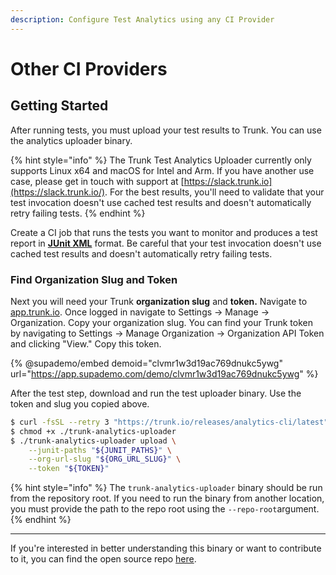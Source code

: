 ```yaml
---
description: Configure Test Analytics using any CI Provider
---
```


# Other CI Providers

## Getting Started

After running tests, you must upload your test results to Trunk. You can use the analytics uploader binary.

{% hint style="info" %}
The Trunk Test Analytics Uploader currently only supports Linux x64 and macOS for Intel and Arm. If you have another use case, please get in touch with support at [https://slack.trunk.io](https://slack.trunk.io/). For the best results, you'll need to validate that your test invocation doesn't use cached test results and doesn't automatically retry failing tests.
{% endhint %}

Create a CI job that runs the tests you want to monitor and produces a test report in [**JUnit XML**](https://github.com/testmoapp/junitxml) format. Be careful that your test invocation doesn't use cached test results and doesn't automatically retry failing tests.

### Find Organization Slug and Token

Next you will need your Trunk **organization slug** and **token.** Navigate to [app.trunk.io](http://app.trunk.io). Once logged in navigate to Settings -> Manage -> Organization. Copy your organization slug. You can find your Trunk token by navigating to Settings → Manage Organization → Organization API Token and clicking "View." Copy this token.

{% @supademo/embed demoid="clvmr1w3d19ac769dnukc5ywg" url="https://app.supademo.com/demo/clvmr1w3d19ac769dnukc5ywg" %}

After the test step, download and run the test uploader binary. Use the token and slug you copied above.

```bash
$ curl -fsSL --retry 3 "https://trunk.io/releases/analytics-cli/latest" -o ./trunk-analytics-uploader
$ chmod +x ./trunk-analytics-uploader
$ ./trunk-analytics-uploader upload \
    --junit-paths "${JUNIT_PATHS}" \
    --org-url-slug "${ORG_URL_SLUG}" \
    --token "${TOKEN}"
```

{% hint style="info" %}
The `trunk-analytics-uploader` binary should be run from the repository root. If you need to run the binary from another location, you must provide the path to the repo root using the `--repo-root`argument.
{% endhint %}

***

If you're interested in better understanding this binary or want to contribute to it, you can find the open source repo [here](https://github.com/trunk-io/analytics-cli).
